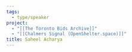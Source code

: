 ```yaml
---
tags:
  - type/speaker
project:
  - "[[The Toronto Bids Archive]]"
  - "[[Chalmers Signal (OpenShelter.space)]]"
title: Saheel Acharya
---
```

